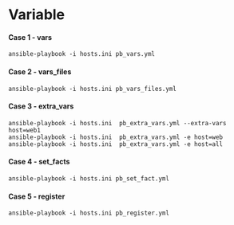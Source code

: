 # Variable

#### Case 1 - vars
```
ansible-playbook -i hosts.ini pb_vars.yml
```

#### Case 2 - vars_files
```
ansible-playbook -i hosts.ini pb_vars_files.yml
```

#### Case 3 - extra_vars
```
ansible-playbook -i hosts.ini  pb_extra_vars.yml --extra-vars host=web1
ansible-playbook -i hosts.ini  pb_extra_vars.yml -e host=web
ansible-playbook -i hosts.ini  pb_extra_vars.yml -e host=all
```

#### Case 4 - set_facts
```
ansible-playbook -i hosts.ini pb_set_fact.yml
```

#### Case 5 - register
```
ansible-playbook -i hosts.ini pb_register.yml
```